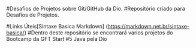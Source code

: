 #Desafios de Projetos sobre Git/GitHub da Dio.
#Repositório criado para  Desafios de Projetos.

#Links Úteis[Sintaxe Basica Markdown] (https://markdown.net.br/sintaxe-basica/)
#Dentro deste repositório se encontrará varios projetos do Bootcamp da GFT Start #5 Java pela Dio
